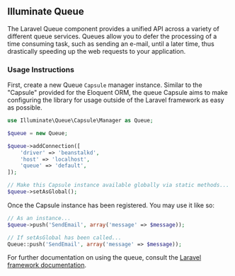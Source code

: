 ## Illuminate Queue

The Laravel Queue component provides a unified API across a variety of different queue services. Queues allow you to defer the processing of a time consuming task, such as sending an e-mail, until a later time, thus drastically speeding up the web requests to your application.

### Usage Instructions

First, create a new Queue `Capsule` manager instance. Similar to the "Capsule" provided for the Eloquent ORM, the queue Capsule aims to make configuring the library for usage outside of the Laravel framework as easy as possible.

```PHP
use Illuminate\Queue\Capsule\Manager as Queue;

$queue = new Queue;

$queue->addConnection([
    'driver' => 'beanstalkd',
    'host' => 'localhost',
    'queue' => 'default',
]);

// Make this Capsule instance available globally via static methods... (optional)
$queue->setAsGlobal();
```

Once the Capsule instance has been registered. You may use it like so:

```PHP
// As an instance...
$queue->push('SendEmail', array('message' => $message));

// If setAsGlobal has been called...
Queue::push('SendEmail', array('message' => $message));
```

For further documentation on using the queue, consult the [Laravel framework documentation](https://laravel.com/docs).
